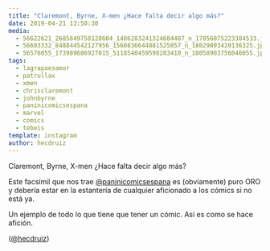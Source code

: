 ```yaml
---
title: "Claremont, Byrne, X-men ¿Hace falta decir algo más?"
date: 2019-04-21 13:50:30
media: 
  - 56622621_2685649758128604_1486283241324684487_n_17856075223384533.jpg
  - 56603332_848844542127956_1560836644881525857_n_18029893420136325.jpg
  - 56576055_173989686927015_5118540459598283410_n_18058903756046055.jpg
tags: 
  - lagrapaesamor
  - patrullax
  - xmen
  - chrisclaremont
  - johnbyrne
  - paninicomicsespana
  - marvel
  - comics
  - tebeis
template: instagram
author: hecdruiz
---
```


Claremont, Byrne, X-men ¿Hace falta decir algo más?


Este facsímil que nos trae [@paninicomicsespana](https://instagram.com/paninicomicsespana) es (obviamente) puro ORO y debería estar en la estantería de cualquier aficionado a los cómics si no está ya.


Un ejemplo de todo lo que tiene que tener un cómic. Así es como se hace afición.


([@hecdruiz](https://instagram.com/hecdruiz))
